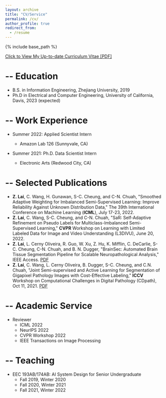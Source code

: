 ```yaml
---
layout: archive
title: "CV/Service"
permalink: /cv/
author_profile: true
redirect_from:
  - /resume
---
```


<!-- {% include base_path %} -->
{% include base_path %}

[Click to View My Up-to-date Curriculum Vitae [PDF]](https://zjujefflai.github.io/files/Resume_Lai_2022.pdf)

-- Education
======

* B.S. in Information Engineering, Zhejiang University, 2019
* Ph.D in Electrical and Computer Engineering, University of California, Davis, 2023 (expected)

-- Work Experience
======
* Summer 2022: Applied Scientist Intern 
  * Amazon Lab 126 (Sunnyvale, CA)

* Summer 2021: Ph.D. Data Scientist Intern 
  * Electronic Arts (Redwood City, CA)
  
-- Selected Publications 
======
* **Z. Lai**, C. Wang, H. Gunawan, S-C. Cheung, and C-N. Chuah, "Smoothed Adaptive Weighting for Imbalanced Semi-Supervised Learning: Improve Reliability Against Unknown Distribution Data," The 39th International Conference on Machine Learning (**ICML**), July 17-23, 2022.
* **Z. Lai**, C. Wang, S-C. Cheung, and C-N. Chuah, "SaR: Self-Adaptive Refinement on Pseudo Labels for Multiclass-Imbalanced Semi-Supervised Learning," **CVPR** Workshop on Learning with Limited Labeled Data for Image and Video Understanding (L3DIVU), June 20, 2022.
* **Z. Lai**, L. Cerny Oliveira, R. Guo, W. Xu, Z. Hu, K. Mifflin, C. DeCarlie, S-C. Cheung, C-N. Chuah, and B. N. Dugger, "BrainSec: Automated Brain Tissue Segmentation Pipeline for Scalable Neuropathological Analysis," IEEE Access. [PDF](https://ieeexplore.ieee.org/document/9766171)
* **Z. Lai**, C. Wang, L. Cerny Oliveira, B. Dugger, S-C. Cheung, and C.N. Chuah, "Joint Semi-supervised and Active Learning for Segmentation of Gigapixel Pathology Images with Cost-Effective Labeling," **ICCV** Workshop on Computational Challenges in Digital Pathology (CDpath), Oct 11, 2021. [PDF](https://openaccess.thecvf.com/content/ICCV2021W/CDPath/papers/Lai_Joint_Semi-Supervised_and_Active_Learning_for_Segmentation_of_Gigapixel_Pathology_ICCVW_2021_paper.pdf)



-- Academic Service 
======
* Reviewer
  * ICML 2022
  * NeurIPS 2022
  * CVPR Workshop 2022
  * IEEE Transactions on Image Processing

  
-- Teaching
======
* EEC 193AB/174AB: AI System Design for Senior Undergraduate
  * Fall 2019, Winter 2020
  * Fall 2020, Winter 2021
  * Fall 2021, Winter 2022

